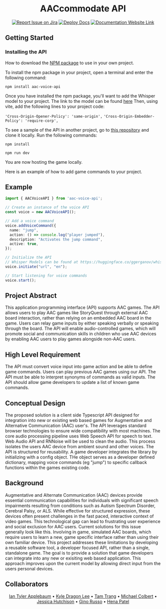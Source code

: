 <div align="center">

# AACcommodate API

[![Report Issue on Jira](https://img.shields.io/badge/Report%20Issues-Jira-0052CC?style=flat&logo=jira-software)](https://temple-cis-projects-in-cs.atlassian.net/jira/software/c/projects/AAC/issues?jql=project%20%3D%20%22AAC%22%20ORDER%20BY%20created%20DESC)
[![Deploy Docs](https://github.com/ApplebaumIan/tu-cis-4398-docs-template/actions/workflows/deploy.yml/badge.svg)](https://github.com/Capstone-Projects-2025-Fall/project-001-aac-api/actions/workflows/deploy.yml)
[![Documentation Website Link](https://img.shields.io/badge/-Documentation%20Website-brightgreen)](https://capstone-projects-2025-fall.github.io/project-001-aac-api/docs/requirements/system-overview)

</div>

## Getting Started

### Installing the API

How to download the [NPM package](https://www.npmjs.com/package/aac-voice-api) to use in your own project.

To install the npm package in your project, open a terminal and enter the following command:

```npm install aac-voice-api``` 

Once you have installed the npm package, you'll want to add the Whisper model to your project. The link to the model can be found [here](https://huggingface.co/ggerganov/whisper.cpp/resolve/main/ggml-tiny.bin)
Then, using vite, add the following lines to your project code:

```'Cross-Origin-Opener-Policy': 'same-origin',```
```'Cross-Origin-Embedder-Policy': 'require-corp',```

To see a sample of the API in another project, go to [this repository](https://github.com/Russo903/aac-voice-api-milestone-demo-1.git) and clone it locally. Run the following commands:

```npm install```

```npm run dev```

You are now hosting the game locally.

Here is an example of how to add game commands to your project.

## Example

```ts
import { AACVoiceAPI } from 'aac-voice-api';

// Create an instance of the voice API
const voice = new AACVoiceAPI();

// Add a voice command
voice.addVoiceCommand({
  name: "jump",
  action: () => console.log("player jumped"),
  description: "Activates the jump command",
  active: true,
});

// Initialize the API
// Whisper Models can be found at https://huggingface.co/ggerganov/whisper.cpp/tree/main
voice.initiate("url", "en");

// Start listening for voice commands
voice.start();
```

## Project Abstract

This application programming interface (API) supports AAC games. The API allows users to play AAC games like StoryQuest through external AAC board interaction, rather than relying on an embedded AAC board in the game. Users can relay game inputs by either speaking verbally or speaking through the board. The API will enable audio-controlled games, which will promote social and communication skills in children who use AAC devices by enabling AAC users to play games alongside non-AAC users.

## High Level Requirement

The API must convert voice input into game action and be able to define game commands. Users can play previous AAC games using our API. The API must be able to interpret synonyms of commands as valid inputs. The API should allow game developers to update a list of known game commands.

## Conceptual Design

The proposed solution is a client side Typescript API designed for integration into new or existing web based games for Augmentative and Alternative Communication (AAC) user's. The API leverages standard browser technologies to ensure wide compatibility with most machines. The core audio processing pipeline uses Web Speech API for speech to text. Web Audio API and RNNoise will be used to clean the audio. This process isolates the users AAC device from ambient sound and other voices. The API is structured for reusability. A game developer integrates the library by initializing with a config object. THe object serves as a developer defined dictionary, mapping voice commands (eg "jump") to specific callback functions within the games existing code.

## Background

Augmentative and Alternate Communication (AAC) devices provide essential communication capabilities for individuals with significant speech impairments resulting from conditions such as Autism Spectrum Disorder, Cerebral Palsy, or ALS. While effective for structured expression, these devices often present challenges in the fast paced, interactive context of video games. This technological gap can lead to frustrating user experience and social exclusion for AAC users. Current solutions for this issue generally look like this. Involving in game, simulated AAC boards, which require users to learn a new, game specific interface rather than using their own familiar device. This project addresses these limitations by developing a reusable software tool, a developer focused API, rather than a single, standalone game. The goal is to provide a solution that game developers can integrate into any new or exisiting web based application. This approach improves upon the current model by allowing direct input from the users personal devices.

## Collaborators

<div align="center">

[//]: # 'Replace with your collaborators'

[Ian Tyler Applebaum](https://github.com/ApplebaumIan) • [Kyle Dragon Lee](https://github.com/leekd99) • [Tam Trang](https://github.com/HolyGodEze) • [Michael Colbert](https://github.com/colbert95) • [Jessica Hutchison](https://github.com/jesshutchison) • [Gino Russo](https://github.com/Russo903) • [Hena Patel](https://github.com/Hena3124)

</div>
